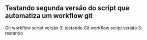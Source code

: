 ## Testando segunda versão do script que automatiza um workflow git

Git workflow script versão 3: testando
Git workflow script versão 3: testando 

